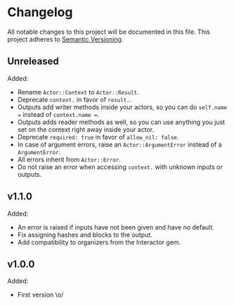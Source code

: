 # Changelog

All notable changes to this project will be documented in this file. This
project adheres to [Semantic Versioning](https://semver.org/spec/v2.0.0.html).

## Unreleased

Added:
- Rename `Actor::Context` to `Actor::Result`.
- Deprecate `context.` in favor of `result.`.
- Outputs add writer methods inside your actors, so you can do `self.name =`
  instead of `context.name =`.
- Outputs adds reader methods as well, so you can use anything you just set on
  the context right away inside your actor.
- Deprecate `required: true` in favor of `allow_nil: false`.
- In case of argument errors, raise an `Actor::ArgumentError` instead of a
  `ArgumentError`.
- All errors inherit from `Actor::Error`.
- Do not raise an error when accessing `context.` with unknown inputs or
  outputs.

## v1.1.0

Added:
- An error is raised if inputs have not been given and have no default.
- Fix assigning hashes and blocks to the output.
- Add compatibility to organizers from the Interactor gem.

## v1.0.0

Added:
- First version \o/
